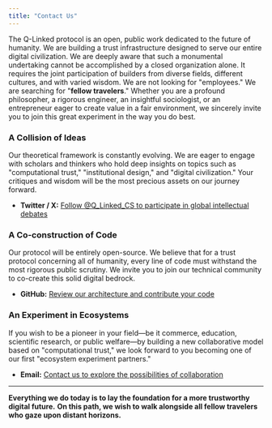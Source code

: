 ```yaml
---
title: "Contact Us"
---
```


The Q-Linked protocol is an open, public work dedicated to the future of humanity.
We are building a trust infrastructure designed to serve our entire digital civilization. We are deeply aware that such a monumental undertaking cannot be accomplished by a closed organization alone. It requires the joint participation of builders from diverse fields, different cultures, and with varied wisdom.
We are not looking for "employees." We are searching for "**fellow travelers**."
Whether you are a profound philosopher, a rigorous engineer, an insightful sociologist, or an entrepreneur eager to create value in a fair environment, we sincerely invite you to join this great experiment in the way you do best.

### **A Collision of Ideas**

Our theoretical framework is constantly evolving. We are eager to engage with scholars and thinkers who hold deep insights on topics such as "computational trust," "institutional design," and "digital civilization." Your critiques and wisdom will be the most precious assets on our journey forward.

*   **Twitter / X:** [Follow @Q_Linked_CS to participate in global intellectual debates](https://twitter.com/Q_Linked_CS)

### **A Co-construction of Code**

Our protocol will be entirely open-source. We believe that for a trust protocol concerning all of humanity, every line of code must withstand the most rigorous public scrutiny. We invite you to join our technical community to co-create this solid digital bedrock.

*   **GitHub:** [Review our architecture and contribute your code](https://github.com/ArtiNexus/q-linked-protocol)

### **An Experiment in Ecosystems**

If you wish to be a pioneer in your field—be it commerce, education, scientific research, or public welfare—by building a new collaborative model based on "computational trust," we look forward to you becoming one of our first "ecosystem experiment partners."

*   **Email:** [Contact us to explore the possibilities of collaboration](mailto:wangyanbinoo@gmail.com)

---

**Everything we do today is to lay the foundation for a more trustworthy digital future.**
**On this path, we wish to walk alongside all fellow travelers who gaze upon distant horizons.**

